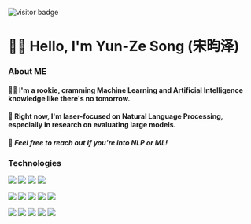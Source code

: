 ![visitor badge](https://visitor-badge.laobi.icu/badge?page_id=YunzeSong.README&left_text=Visitors)
# 😶‍🌫️ Hello, I'm Yun-Ze Song (宋昀泽)

### About ME

#### 🙇‍♂️ I'm a rookie, cramming Machine Learning and Artificial Intelligence knowledge like there's no tomorrow.

#### 🥷 Right now, I'm laser-focused on Natural Language Processing, especially in research on evaluating large models.

#### 📨 *Feel free to reach out if you're into NLP or ML!*

### Technologies 
<img src="https://img.shields.io/badge/Python-f9d64e.svg?logo=python&style=flat"> <img src="https://img.shields.io/badge/C++-00599C.svg?logo=c%2B%2B&style=flat"> <img src="https://img.shields.io/badge/Java-ED8B00.svg?logo=openjdk&logoColor=white&style=flat"> <img src="https://img.shields.io/badge/MATLAB®-0076A8.svg?logo=mathworks&style=flat">

<img src="https://img.shields.io/badge/HTML5-222222.svg?logo=html5&style=flat"> <img src="https://img.shields.io/badge/CSS3-1572B6.svg?logo=css3&style=flat"> <img src="https://img.shields.io/badge/JavaScript-3577c4.svg?logo=javascript&style=flat"> <img src="https://img.shields.io/badge/Vue3-1C4913.svg?logo=Vue.js&style=flat"> <img src="https://img.shields.io/badge/SpringBoot3-3C402B.svg?logo=Spring%20Boot&style=flat">

<img src="https://img.shields.io/badge/PyTorch-aa381e.svg?logo=pytorch&style=flat"> <img src="https://img.shields.io/badge/OpenCV-FF0000.svg?logo=opencv&style=flat"> <img src="https://img.shields.io/badge/-Docker-AAAAAA.svg?logo=docker&style=flat"> <img src="https://img.shields.io/badge/Raspberry%20Pi-C51A4A.svg?logo=Raspberry%20Pi&style=flat"> <img src="https://img.shields.io/badge/Arduino-AAAAAA.svg?logo=Arduino&style=flat">
